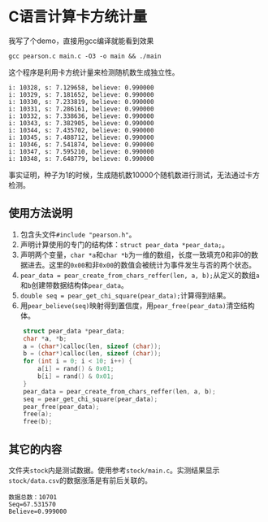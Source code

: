 # C语言计算卡方统计量

我写了个demo，直接用gcc编译就能看到效果

    gcc pearson.c main.c -O3 -o main && ./main

这个程序是利用卡方统计量来检测随机数生成独立性。

    i: 10328, s: 7.129658, believe: 0.990000
    i: 10329, s: 7.181652, believe: 0.990000
    i: 10330, s: 7.233819, believe: 0.990000
    i: 10331, s: 7.286161, believe: 0.990000
    i: 10332, s: 7.338636, believe: 0.990000
    i: 10343, s: 7.382905, believe: 0.990000
    i: 10344, s: 7.435702, believe: 0.990000
    i: 10345, s: 7.488712, believe: 0.990000
    i: 10346, s: 7.541874, believe: 0.990000
    i: 10347, s: 7.595210, believe: 0.990000
    i: 10348, s: 7.648779, believe: 0.990000

事实证明，种子为1的时候，生成随机数10000个随机数进行测试，无法通过卡方检测。

## 使用方法说明

1. 包含头文件`#include "pearson.h"`。
2. 声明计算使用的专门的结构体：`struct pear_data *pear_data;`。
3. 声明两个变量，`char *a`和`char *b`为一维的数组，长度一致填充0和非0的数据进去。这里的`0x00`和非`0x00`的数值会被统计为事件发生与否的两个状态。
4. `pear_data = pear_create_from_chars_reffer(len, a, b);`从定义的数组`a`和`b`创建带数据结构体`pear_data`。
5. `double seq = pear_get_chi_square(pear_data);`计算得到结果。
6. 用`pear_believe(seq)`映射得到置信度，用`pear_free(pear_data)`清空结构体。

```C
    struct pear_data *pear_data;
    char *a, *b;
    a = (char*)calloc(len, sizeof (char));
    b = (char*)calloc(len, sizeof (char));
    for (int i = 0; i < 10; i++) {
        a[i] = rand() & 0x01;
        b[i] = rand() & 0x01;
    }
    pear_data = pear_create_from_chars_reffer(len, a, b);
    seq = pear_get_chi_square(pear_data);
    pear_free(pear_data);
    free(a);
    free(b);
```

## 其它的内容

文件夹`stock`内是测试数据。使用参考`stock/main.c`。实测结果显示`stock/data.csv`的数据涨落是有前后关联的。

    数据总数：10701
    Seq=67.531570
    Believe=0.999000
